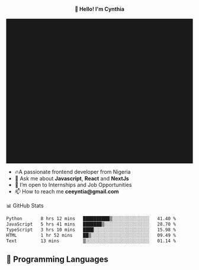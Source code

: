 <h4 align="center">👋 Hello! I'm Cynthia</h4>

<hr style="height:10%; margin-left:0; margin-right:0;" />

<div align="left">
  <ul>
  <li>🔥A passionate frontend developer from Nigeria</li>
  <li>💬 Ask me about <strong>Javascript</strong>, <strong>React</strong> and <strong> NextJs</strong></li>
  <li>👯 I’m open to Internships and Job Opportunities</li>
  <li>📫 How to reach me <strong>ceeyntia@gmail.com</strong></li>
</ul>
</div
  
## 📊 GitHub Stats

<!--START_SECTION:waka-->

```txt
Python       8 hrs 12 mins   ██████████▒░░░░░░░░░░░░░░   41.40 %
JavaScript   5 hrs 41 mins   ███████▒░░░░░░░░░░░░░░░░░   28.70 %
TypeScript   3 hrs 10 mins   ████░░░░░░░░░░░░░░░░░░░░░   15.98 %
HTML         1 hr 52 mins    ██▒░░░░░░░░░░░░░░░░░░░░░░   09.49 %
Text         13 mins         ▒░░░░░░░░░░░░░░░░░░░░░░░░   01.14 %
```

<!--END_SECTION:waka-->

## 💬 Programming Languages

<!--START_SECTION:languages-->
<!--END_SECTION:languages-->

